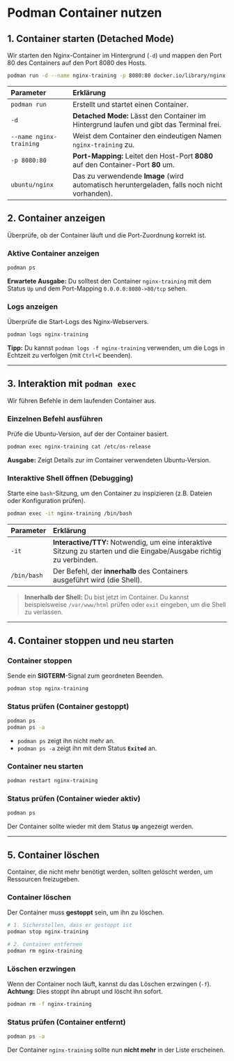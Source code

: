 # Podman Container nutzen

## 1\. Container starten (Detached Mode)

Wir starten den Nginx-Container im Hintergrund (`-d`) und mappen den Port 80 des Containers auf den Port 8080 des Hosts.

```bash
podman run -d --name nginx-training -p 8080:80 docker.io/library/nginx:latest
```

| Parameter | Erklärung |
| :--- | :--- |
| `podman run` | Erstellt und startet einen Container. |
| `-d` | **Detached Mode:** Lässt den Container im Hintergrund laufen und gibt das Terminal frei. |
| `--name nginx-training` | Weist dem Container den eindeutigen Namen `nginx-training` zu. |
| `-p 8080:80` | **Port-Mapping:** Leitet den Host-Port **8080** auf den Container-Port **80** um. |
| `ubuntu/nginx` | Das zu verwendende **Image** (wird automatisch heruntergeladen, falls noch nicht vorhanden). |

## 2\. Container anzeigen

Überprüfe, ob der Container läuft und die Port-Zuordnung korrekt ist.

### Aktive Container anzeigen

```bash
podman ps
```

**Erwartete Ausgabe:** Du solltest den Container `nginx-training` mit dem Status `Up` und dem Port-Mapping `0.0.0.0:8080->80/tcp` sehen.

### Logs anzeigen

Überprüfe die Start-Logs des Nginx-Webservers.

```bash
podman logs nginx-training
```

**Tipp:** Du kannst `podman logs -f nginx-training` verwenden, um die Logs in Echtzeit zu verfolgen (mit `Ctrl+C` beenden).

-----

## 3\. Interaktion mit `podman exec`

Wir führen Befehle in dem laufenden Container aus.

### Einzelnen Befehl ausführen

Prüfe die Ubuntu-Version, auf der der Container basiert.

```bash
podman exec nginx-training cat /etc/os-release
```

**Ausgabe:** Zeigt Details zur im Container verwendeten Ubuntu-Version.

### Interaktive Shell öffnen (Debugging)

Starte eine `bash`-Sitzung, um den Container zu inspizieren (z.B. Dateien oder Konfiguration prüfen).

```bash
podman exec -it nginx-training /bin/bash
```

| Parameter | Erklärung |
| :--- | :--- |
| `-it` | **Interactive/TTY:** Notwendig, um eine interaktive Sitzung zu starten und die Eingabe/Ausgabe richtig zu verbinden. |
| `/bin/bash` | Der Befehl, der **innerhalb** des Containers ausgeführt wird (die Shell). |

> **Innerhalb der Shell:** Du bist jetzt im Container. Du kannst beispielsweise `/var/www/html` prüfen oder `exit` eingeben, um die Shell zu verlassen.

-----

## 4\. Container stoppen und neu starten

### Container stoppen

Sende ein **SIGTERM**-Signal zum geordneten Beenden.

```bash
podman stop nginx-training
```

### Status prüfen (Container gestoppt)

```bash
podman ps
podman ps -a
```

  * `podman ps` zeigt ihn nicht mehr an.
  * `podman ps -a` zeigt ihn mit dem Status **`Exited`** an.

### Container neu starten

```bash
podman restart nginx-training
```

### Status prüfen (Container wieder aktiv)

```bash
podman ps
```

Der Container sollte wieder mit dem Status **`Up`** angezeigt werden.

-----

## 5\. Container löschen

Container, die nicht mehr benötigt werden, sollten gelöscht werden, um Ressourcen freizugeben.

### Container löschen

Der Container muss **gestoppt** sein, um ihn zu löschen.

```bash
# 1. Sicherstellen, dass er gestoppt ist
podman stop nginx-training

# 2. Container entfernen
podman rm nginx-training
```

### Löschen erzwingen

Wenn der Container noch läuft, kannst du das Löschen erzwingen (`-f`). **Achtung:** Dies stoppt ihn abrupt und löscht ihn sofort.

```bash
podman rm -f nginx-training
```

### Status prüfen (Container entfernt)

```bash
podman ps -a
```

Der Container `nginx-training` sollte nun **nicht mehr** in der Liste erscheinen.
